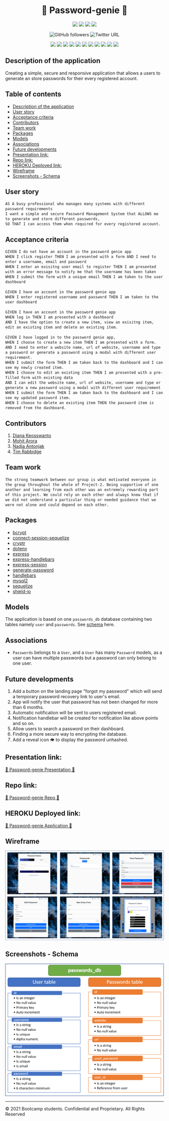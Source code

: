 <h1 align="center">👋 Password-genie 👋</h1>

<p align="center">
    <img src="https://img.shields.io/github/repo-size/marora7926/password-genie" />
    <img src="https://img.shields.io/github/languages/count/marora7926/password-genie" />
    <img src="https://img.shields.io/github/issues/marora7926/password-genie" />
    <img src="https://img.shields.io/github/last-commit/marora7926/password-genie" />
</p>

<p align="center">
    <img alt="GitHub followers" src="https://img.shields.io/github/followers/marora7926?style=social">
    <img alt="Twitter URL" src="https://img.shields.io/twitter/url?style=social&url=https%3A%2F%2Ftwitter.com%2Fmarora_ind">
</p>
  
<p align="center">
    <img src="https://img.shields.io/badge/html-blueviolet" />
    <img src="https://img.shields.io/badge/css-blue" />
    <img src="https://img.shields.io/badge/Javascript-yellow" />
    <img src="https://img.shields.io/badge/express-orange" />
    <img src="https://img.shields.io/badge/Sequelize-9cf"  />
    <img src="https://img.shields.io/badge/mySQL-yellowgreen"  />
    <img src="https://img.shields.io/badge/dotenv-green" />
    <img src="https://img.shields.io/badge/bcrypt-critical" />
    <img src="https://img.shields.io/badge/cryptr-ff69b4" />
    <img src="https://img.shields.io/badge/handlerbars-orange" />
    <img src="https://img.shields.io/badge/shield.io-brightgreen" />   
</p>

## Description of the application
Creating a simple, secure and responsive application that allows a users to generate an store passwords for their every registered account.

<h2>Table of contents</h2>

- [Description of the application](#description-of-the-application)
- [User story](#user-story)
- [Acceptance criteria](#acceptance-criteria)
- [Contributors](#contributors)
- [Team work](#team-work)
- [Packages](#packages)
- [Models](#models)
- [Associations](#associations)
- [Future developments](#future-developments)
- [Presentation link:](#presentation-link)
- [Repo link:](#repo-link)
- [HEROKU Deployed link:](#heroku-deployed-link)
- [Wireframe](#wireframe)
- [Screenshots - Schema](#screenshots---schema)

## User story
``` 
AS A busy professional who manages many systems with different password requirements
I want a simple and secure Password Management System that ALLOWS me to generate and store different passwords,
SO THAT I can access them when required for every registered account.
``` 

## Acceptance criteria
``` 
GIVEN I do not have an account in the password genie app
WHEN I click register THEN I am presented with a form AND I need to enter a username, email and password
WHEN I enter an exisitng user email to register THEN I am presented with an error message to notify me that the username has been taken
WHEN I submit the form with a unique email THEN I am taken to the user dashboard
 
GIVEN I have an account in the password genie app 
WHEN I enter registered username and password THEN I am taken to the user dashboard

GIVEN I have an account in the password genie app
WHEN log in THEN I am presented with a dashboard
AND I have the option to create a new item, view an exisitng item, edit an existing item and delete an existing item.

GIVEN I have logged in to the password genie app,
WHEN I choose to create a new item THEN I am presented with a form.
AND I need to enter a website name, url of website, username and type a password or generate a password using a modal with different user requirement.
WHEN I submit the form THEN I am taken back to the dashboard and I can see my newly created item.
WHEN I choose to edit an existing item THEN I am presented with a pre-filled form with existing data
AND I can edit the website name, url of website, username and type or generate a new password using a modal with different user requirement
WHEN I submit the form THEN I am taken back to the dashboard and I can see my updated password item.
WHEN I choose to delete an existing item THEN the password item is removed from the dashboard.
```
## Contributors
1. [Diana Keosswanto](https://github.com/dianakoeswanto)
2. [Mohit Arora](https://github.com/marora7926)
3. [Nadja Antonjak](https://github.com/nadjaantonjak)
4. [Tim Rabbidge](https://github.com/TBR2000)
   
## Team work
```
The strong teamwork between our group is what motivated everyone in the group throughout the whole of Project-2. Being supportive of one another and learning from each other was an extremely rewarding part of this project. We could rely on each other and always knew that if we did not understand a particular thing or needed guidance that we were not alone and could depend on each other.
```

## Packages
  * [bcrypt](https://www.npmjs.com/package/bcrypt)
  * [connect-session-sequelize](https://www.npmjs.com/package/connect-session-sequelize)
  * [cryptr](https://github.com/MauriceButler/cryptr)
  * [dotenv](https://www.npmjs.com/package/dotenv)
  * [express](https://www.npmjs.com/package/express)
  * [express-handlebars](https://www.npmjs.com/package/express-handlebars)
  * [express-session](https://www.npmjs.com/package/express-session)
  * [generate-password](https://github.com/brendanashworth/generate-password)
  * [handlebars](https://www.npmjs.com/package/handlebars)
  * [mysql2](https://www.npmjs.com/package/mysql2)
  * [sequelize](https://www.npmjs.com/package/sequelize)
  * [shield-io](https://shields.io/)

## Models
The application is based on one `passwords_db` database containing two tables namely `user` and `passwords`. See [schema](#screenshots---schema) here.

## Associations
* `Passwords` belongs to a `User`, and a `User` has many `Password` models, as a user can have multiple passwords but a password can only belong to one user.

## Future developments
  1. Add a button on the landing page "forgot my password" which will send a temporary password recovery link to user's email.
  2. App will notify the user that password has not been changed for more than 6 months. 
  3. Automatic notification will be sent to users registered email.
  4. Notification handlebar will be created for notification like above points and so on.
  5. Allow users to search a password on their dashboard.
  6. Finding a more secure way to encrypting the database.
  7. Add a reveal icon 👁️ to display the password unhashed.

## Presentation link:
[👋 Password-genie Presentation 👋](https://cloudstor.aarnet.edu.au/plus/s/kbKe2OGZ0js3jDp)

## Repo link:
[👋 Password-genie Repo 👋](https://github.com/marora7926/password-genie)

## HEROKU Deployed link:
[🎥 Password-genie Application 🎥](https://password-genie.herokuapp.com)

## Wireframe
![Screenshot-password-genie](./public/images/wireframe.png)

## Screenshots - Schema
![Screenshot-models-schema](./public/images/models_schema.png)
- - -
© 2021 Bootcamp students. Confidential and Proprietary. All Rights Reserved